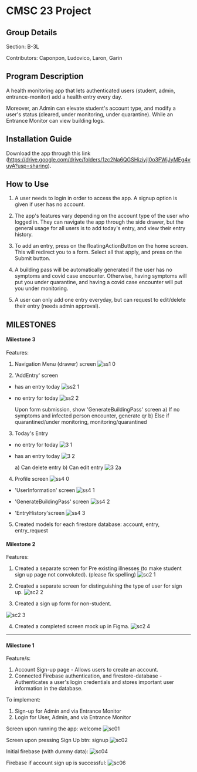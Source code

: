 # CMSC 23 Project

## Group Details
Section: B-3L

Contributors: Caponpon, Ludovico, Laron, Garin

## Program Description
A health monitoring app that lets authenticated users (student, admin, entrance-monitor) add a health entry every day. 

Moreover, an Admin can elevate student's account type, and modify a user's status (cleared, under monitoring, under quarantine). While an Entrance Monitor can view building logs.  

## Installation Guide
Download the app through this link (https://drive.google.com/drive/folders/1zc2Na6QGSHiziyjI0o3FWjJyMEg4vuyA?usp=sharing). 

## How to Use
1. A user needs to login in order to access the app. A signup option is given if user has no account.

2. The app's features vary depending on the account type of the user who logged in. They can navigate the app through the side drawer, but the general usage for all users is to add today's entry, and view their entry history.

3. To add an entry, press on the floatingActionButton on the home screen. This will redirect you to a form. Select all that apply, and press on the Submit button.

4. A building pass will be automatically generated if the user has no symptoms and covid case encounter. Otherwise, having symptoms will put you under quarantine, and having a covid case encounter will put you under monitoring.

5. A user can only add one entry everyday, but can request to edit/delete their entry (needs admin approval).

## MILESTONES

#### Milestone 3
Features:
1. Navigation Menu (drawer) screen 
![ss1 0](https://github.com/CMSC-23-2nd-Sem-2022-2023/cmsc-23-b-3l-project-23-b3l-group-5/assets/90666815/3a2640dd-2f74-482a-8fcd-a78193f0c3b9)

2. 'AddEntry' screen 
- has an entry today
![ss2 1](https://github.com/CMSC-23-2nd-Sem-2022-2023/cmsc-23-b-3l-project-23-b3l-group-5/assets/90666815/e7aa6ae2-5572-45a2-bc35-94dfc445d0fa)

- no entry for today
![ss2 2](https://github.com/CMSC-23-2nd-Sem-2022-2023/cmsc-23-b-3l-project-23-b3l-group-5/assets/90666815/b5dbe61b-1a2c-4320-966e-fa3972f407df)

    Upon form submission, show 'GenerateBuildingPass' screen
    a) If no symptoms and infected person encounter, generate qr
    b) Else if quarantined/under monitoring, monitoring/quarantined
  
3. Today's Entry
- no entry for today 
![3 1](https://github.com/CMSC-23-2nd-Sem-2022-2023/cmsc-23-b-3l-project-23-b3l-group-5/assets/90666815/aeac341b-09e4-4210-a516-07b737698be4)

- has an entry today
![3 2](https://github.com/CMSC-23-2nd-Sem-2022-2023/cmsc-23-b-3l-project-23-b3l-group-5/assets/90666815/f8317bd9-6a44-4f64-847d-4057865b6b57)

    a) Can delete entry
    b) Can edit entry 
    ![3 2a](https://github.com/CMSC-23-2nd-Sem-2022-2023/cmsc-23-b-3l-project-23-b3l-group-5/assets/90666815/35a6a641-93e3-49bf-b8f6-b2c10dbf8fdb)

    
4. Profile screen
![ss4 0](https://github.com/CMSC-23-2nd-Sem-2022-2023/cmsc-23-b-3l-project-23-b3l-group-5/assets/90666815/40e0c675-ac1b-4a00-8936-434af7370c53)

- 'UserInformation' screen
![ss4 1](https://github.com/CMSC-23-2nd-Sem-2022-2023/cmsc-23-b-3l-project-23-b3l-group-5/assets/90666815/00635f06-91c5-4c67-9711-04ffec550891)

- 'GenerateBuildingPass' screen
![ss4 2](https://github.com/CMSC-23-2nd-Sem-2022-2023/cmsc-23-b-3l-project-23-b3l-group-5/assets/90666815/d1736656-bdb3-4a2b-b3a9-8273e8ba1d96)

- 'EntryHistory'screen
![ss4 3](https://github.com/CMSC-23-2nd-Sem-2022-2023/cmsc-23-b-3l-project-23-b3l-group-5/assets/90666815/75f36a99-e6f9-4edf-98b5-d1ac9717f57a)

5. Created models for each firestore database: account, entry, entry_request

#### Milestone 2
Features:
1. Created a separate screen for Pre existing illnesses (to make student sign up page not convoluted). (please fix spelling)
![sc2 1](https://github.com/CMSC-23-2nd-Sem-2022-2023/cmsc-23-b-3l-project-23-b3l-group-5/assets/90666815/20ea733a-1e58-4f4e-937e-dc73c531a06d)

2. Created a separate screen for distinguishing the type of user for sign up.
![sc2 2](https://github.com/CMSC-23-2nd-Sem-2022-2023/cmsc-23-b-3l-project-23-b3l-group-5/assets/90666815/caa0d4d0-6050-4d69-9570-ef5b6b472d81)

3. Created a sign up form for non-student.

![sc2 3](https://github.com/CMSC-23-2nd-Sem-2022-2023/cmsc-23-b-3l-project-23-b3l-group-5/assets/90666815/20eb0f77-27a3-470d-88ab-c194718401fd)

4. Created a completed screen mock up in Figma.
![sc2 4](https://github.com/CMSC-23-2nd-Sem-2022-2023/cmsc-23-b-3l-project-23-b3l-group-5/assets/90666815/58c18fff-b34d-439a-92af-7e5c212989e9)

---

#### Milestone 1
Feature/s: 
1. Account Sign-up page - Allows users to create an account.
2. Connected Firebase authentication, and  firestore-database - Authenticates a user's login credentials and stores important user information in the database.

To implement:
1. Sign-up for Admin and via Entrance Monitor
2. Login for User, Admin, and via Entrance Monitor

Screen upon running the app: welcome 
![sc01](https://github.com/CMSC-23-2nd-Sem-2022-2023/cmsc-23-b-3l-project-23-b3l-group-5/assets/90666815/64ec849b-e63d-48e7-b182-420f917072ca)

Screen upon pressing Sign Up btn: signup
![sc02](https://github.com/CMSC-23-2nd-Sem-2022-2023/cmsc-23-b-3l-project-23-b3l-group-5/assets/90666815/557c2b1e-b850-4746-a9ce-461f79e0c166)

Initial firebase (with dummy data):
![sc04](https://github.com/CMSC-23-2nd-Sem-2022-2023/cmsc-23-b-3l-project-23-b3l-group-5/assets/90666815/4dafd6fa-ab9c-4c78-91e5-23a13a6e7722)

Firebase if account sign up is successful:
![sc06](https://github.com/CMSC-23-2nd-Sem-2022-2023/cmsc-23-b-3l-project-23-b3l-group-5/assets/90666815/4bdd0418-b7d5-4b98-b4d3-5727321739ea)

